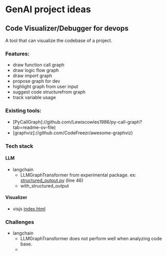 # GenAI project ideas


## Code Visualizer/Debugger for devops

A tool that can visualize the codebase of a project.

### Features:

- draw function call graph
- draw logic flow graph
- draw import graph
- propose graph for dev
- highlight graph from user input
- suggest code structurefrom graph
- track variable usage

### Existing tools:

- [PyCallGraph]://github.com/Lewiscowles1986/py-call-graph?tab=readme-ov-file)
- [graphviz]://github.com/CodeFreezr/awesome-graphviz)


### Tech stack

#### LLM
- langchain
   - LLMGraphTransformer from experimental package. ex: [structured_output.py](../src/structured_output.py) (line 46)
   - with_structured_output

#### Visualizer
- visjs [index.html](../src/index.html)


### Challenges

- langchain
   - LLMGraphTransformer does not perform well when analyzing code base. 
   - 
